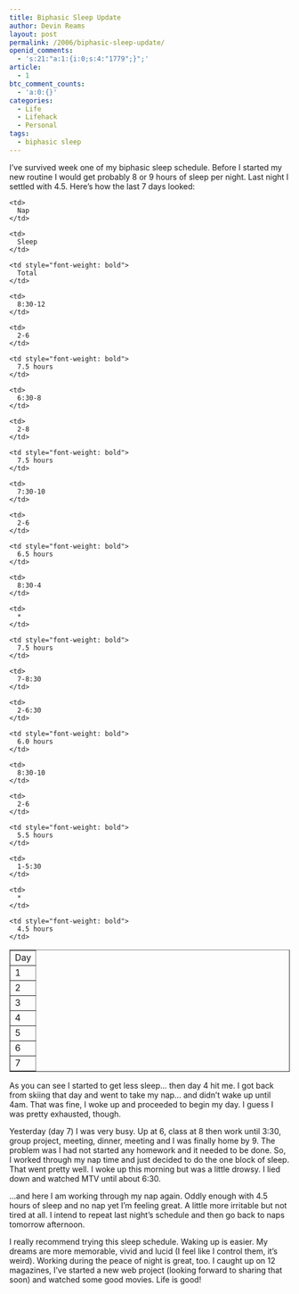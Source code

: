 ```yaml
---
title: Biphasic Sleep Update
author: Devin Reams
layout: post
permalink: /2006/biphasic-sleep-update/
openid_comments:
  - 's:21:"a:1:{i:0;s:4:"1779";}";'
article:
  - 1
btc_comment_counts:
  - 'a:0:{}'
categories:
  - Life
  - Lifehack
  - Personal
tags:
  - biphasic sleep
---
```

I&#8217;ve survived week one of my biphasic sleep schedule. Before I started my new routine I would get probably 8 or 9 hours of sleep per night. Last night I settled with 4.5. Here&#8217;s how the last 7 days looked:

<table width="50%" border="1" style="text-align: left; margin-left: auto; margin-right: auto">
  <tr>
    <td>
      Day
    </td>
    
    <td>
      Nap
    </td>
    
    <td>
      Sleep
    </td>
    
    <td style="font-weight: bold">
      Total
    </td>
  </tr>
  
  <tr>
    <td>
      1
    </td>
    
    <td>
      8:30-12
    </td>
    
    <td>
      2-6
    </td>
    
    <td style="font-weight: bold">
      7.5 hours
    </td>
  </tr>
  
  <tr>
    <td>
      2
    </td>
    
    <td>
      6:30-8
    </td>
    
    <td>
      2-8
    </td>
    
    <td style="font-weight: bold">
      7.5 hours
    </td>
  </tr>
  
  <tr>
    <td>
      3
    </td>
    
    <td>
      7:30-10
    </td>
    
    <td>
      2-6
    </td>
    
    <td style="font-weight: bold">
      6.5 hours
    </td>
  </tr>
  
  <tr>
    <td>
      4
    </td>
    
    <td>
      8:30-4
    </td>
    
    <td>
      *
    </td>
    
    <td style="font-weight: bold">
      7.5 hours
    </td>
  </tr>
  
  <tr>
    <td>
      5
    </td>
    
    <td>
      7-8:30
    </td>
    
    <td>
      2-6:30
    </td>
    
    <td style="font-weight: bold">
      6.0 hours
    </td>
  </tr>
  
  <tr>
    <td>
      6
    </td>
    
    <td>
      8:30-10
    </td>
    
    <td>
      2-6
    </td>
    
    <td style="font-weight: bold">
      5.5 hours
    </td>
  </tr>
  
  <tr>
    <td>
      7
    </td>
    
    <td>
      1-5:30
    </td>
    
    <td>
      *
    </td>
    
    <td style="font-weight: bold">
      4.5 hours
    </td>
  </tr>
</table>
  
As you can see I started to get less sleep&#8230; then day 4 hit me. I got back from skiing that day and went to take my nap&#8230; and didn&#8217;t wake up until 4am. That was fine, I woke up and proceeded to begin my day. I guess I was pretty exhausted, though.

Yesterday (day 7) I was very busy. Up at 6, class at 8 then work until 3:30, group project, meeting, dinner, meeting and I was finally home by 9. The problem was I had not started any homework and it needed to be done. So, I worked through my nap time and just decided to do the one block of sleep. That went pretty well. I woke up this morning but was a little drowsy. I lied down and watched MTV until about 6:30.
  
&#8230;and here I am working through my nap again. Oddly enough with 4.5 hours of sleep and no nap yet I&#8217;m feeling great. A little more irritable but not tired at all. I intend to repeat last night&#8217;s schedule and then go back to naps tomorrow afternoon.

I really recommend trying this sleep schedule. Waking up is easier. My dreams are more memorable, vivid and lucid (I feel like I control them, it&#8217;s weird). Working during the peace of night is great, too. I caught up on 12 magazines, I&#8217;ve started a new web project (looking forward to sharing that soon) and watched some good movies. Life is good!